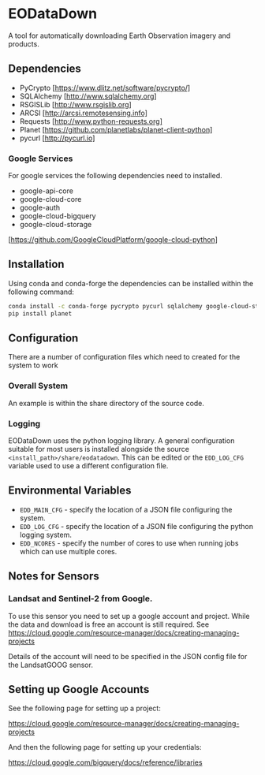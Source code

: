 # EODataDown

A tool for automatically downloading Earth Observation imagery and products.

## Dependencies

* PyCrypto [https://www.dlitz.net/software/pycrypto/]
* SQLAlchemy [http://www.sqlalchemy.org]
* RSGISLib [http://www.rsgislib.org]
* ARCSI [http://arcsi.remotesensing.info]
* Requests [http://www.python-requests.org]
* Planet [https://github.com/planetlabs/planet-client-python]
* pycurl [http://pycurl.io]

### Google Services
For google services the following dependencies need to installed. 

* google-api-core 
* google-cloud-core
* google-auth
* google-cloud-bigquery
* google-cloud-storage

[https://github.com/GoogleCloudPlatform/google-cloud-python]



## Installation

Using conda and conda-forge the dependencies can be installed within the following command:

```bash
conda install -c conda-forge pycrypto pycurl sqlalchemy google-cloud-storage google-cloud-bigquery arcsi
pip install planet
```
## Configuration

There are a number of configuration files which need to created for the system to work

### Overall System

An example is within the share directory of the source code.

### Logging

EODataDown uses the python logging library. A general configuration suitable for most users is installed alongside the source `<install_path>/share/eodatadown`. This can be edited or the `EDD_LOG_CFG` variable used to use a different configuration file. 


## Environmental Variables

* `EDD_MAIN_CFG` - specify the location of a JSON file configuring the system.
* `EDD_LOG_CFG` - specify the location of a JSON file configuring the python logging system.
* `EDD_NCORES` - specify the number of cores to use when running jobs which can use multiple cores.


## Notes for Sensors

### Landsat and Sentinel-2 from Google.
To use this sensor you need to set up a google account and project. While the data and download is free an account is still required. See https://cloud.google.com/resource-manager/docs/creating-managing-projects

Details of the account will need to be specified in the JSON config file for the LandsatGOOG sensor.


## Setting up Google Accounts

See the following page for setting up a project: 

https://cloud.google.com/resource-manager/docs/creating-managing-projects 

And then the following page for setting up your credentials:
  
https://cloud.google.com/bigquery/docs/reference/libraries

